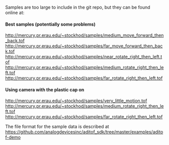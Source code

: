 Samples are too large to include in the git repo, but they can be found online at:

#### Best samples (potentially some problems)
http://mercury.pr.erau.edu/~stockhod/samples/medium_move_forward_then_back.tof
http://mercury.pr.erau.edu/~stockhod/samples/far_move_forward_then_back.tof
http://mercury.pr.erau.edu/~stockhod/samples/near_rotate_right_then_left.tof
http://mercury.pr.erau.edu/~stockhod/samples/medium_rotate_right_then_left.tof
http://mercury.pr.erau.edu/~stockhod/samples/far_rotate_right_then_left.tof

#### Using camera with the plastic cap on
http://mercury.pr.erau.edu/~stockhod/samples/very_little_motion.tof
http://mercury.pr.erau.edu/~stockhod/samples/medium_rotate_right_then_left.tof
http://mercury.pr.erau.edu/~stockhod/samples/far_rotate_right_then_left.tof

The file format for the sample data is described at https://github.com/analogdevicesinc/aditof_sdk/tree/master/examples/aditof-demo

